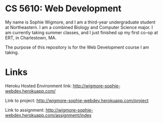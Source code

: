 # CS 5610: Web Development

My name is Sophie Wigmore, and I am a third-year undergraduate student at Northeastern. I am a combined Biology and Computer Science major. I am currently taking summer classes, and I just finished up my first co-op at ERT, in Charlestown, MA.

The purpose of this repository is for the Web Development course I am taking.

# Links

Heroku Hosted Environment link: http://wigmore-sophie-webdev.herokuapp.com/ 

Link to project: http://wigmore-sophie-webdev.herokuapp.com/project

Link to assignment: http://wigmore-sophie-webdev.herokuapp.com/assignment/index
